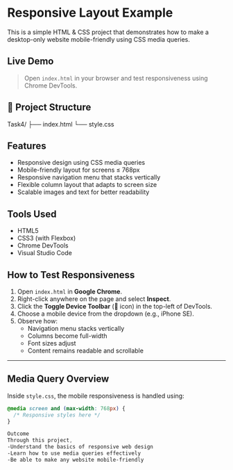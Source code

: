 # Responsive Layout Example

This is a simple HTML & CSS project that demonstrates how to make a desktop-only website mobile-friendly using CSS media queries.

## Live Demo

> Open `index.html` in your browser and test responsiveness using Chrome DevTools.

## 📁 Project Structure
Task4/
├── index.html
└── style.css



## Features

- Responsive design using CSS media queries
- Mobile-friendly layout for screens ≤ 768px
- Responsive navigation menu that stacks vertically
- Flexible column layout that adapts to screen size
- Scalable images and text for better readability


## Tools Used

- HTML5
- CSS3 (with Flexbox)
- Chrome DevTools
- Visual Studio Code


## How to Test Responsiveness

1. Open `index.html` in **Google Chrome**.
2. Right-click anywhere on the page and select **Inspect**.
3. Click the **Toggle Device Toolbar** (📱 icon) in the top-left of DevTools.
4. Choose a mobile device from the dropdown (e.g., iPhone SE).
5. Observe how:
   - Navigation menu stacks vertically
   - Columns become full-width
   - Font sizes adjust
   - Content remains readable and scrollable

---

##  Media Query Overview

Inside `style.css`, the mobile responsiveness is handled using:

```css
@media screen and (max-width: 768px) {
  /* Responsive styles here */
}

Outcome
Through this project,
-Understand the basics of responsive web design
-Learn how to use media queries effectively
-Be able to make any website mobile-friendly

